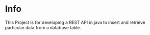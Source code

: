 # Info
This Project is for developing a REST API in java to insert and retrieve particular data from a database table.
